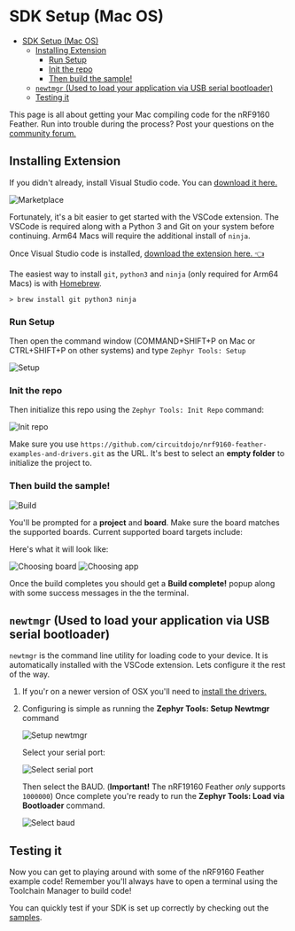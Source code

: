 # SDK Setup (Mac OS)

- [SDK Setup (Mac OS)](#sdk-setup-mac-os)
  - [Installing Extension](#installing-extension)
    - [Run Setup](#run-setup)
    - [Init the repo](#init-the-repo)
    - [Then build the sample!](#then-build-the-sample)
  - [`newtmgr` (Used to load your application via USB serial bootloader)](#newtmgr-used-to-load-your-application-via-usb-serial-bootloader)
  - [Testing it](#testing-it)

This page is all about getting your Mac compiling code for the nRF9160 Feather. Run into trouble during the process? Post your questions on the [community forum.](https://community.circuitdojo.com)

## Installing Extension

If you didn't already, install Visual Studio code. You can [download it here.](https://code.visualstudio.com/docs/?dv=osx)

![Marketplace](air-quality-wing/img/extension/marketplace.png)

Fortunately, it's a bit easier to get started with the VSCode extension. The VSCode is required along with a Python 3 and Git on your system before continuing. Arm64 Macs will require the additional install of `ninja`.

Once Visual Studio code is installed, [download the extension here. 👈](https://marketplace.visualstudio.com/items?itemName=circuitdojo.zephyr-tools&ssr=false#overview)

The easiest way to install `git`, `python3` and `ninja` (only required for Arm64 Macs) is with [Homebrew](https://brew.sh).

```
> brew install git python3 ninja
```

### Run Setup

Then open the command window (COMMAND+SHIFT+P on Mac or CTRL+SHIFT+P on other systems) and type `Zephyr Tools: Setup`

![Setup](air-quality-wing/img/extension/setup.png)

### Init the repo

Then initialize this repo using the `Zephyr Tools: Init Repo` command:

![Init repo](air-quality-wing/img/extension/init-repo.png)

Make sure you use `https://github.com/circuitdojo/nrf9160-feather-examples-and-drivers.git` as the URL. It's best to select an **empty folder** to initialize the project to.

### Then build the sample!

![Build](air-quality-wing/img/extension/build.png)

You'll be prompted for a **project** and **board**. Make sure the board matches the supported boards. Current supported board targets include:

Here's what it will look like:

![Choosing board](air-quality-wing/img/extension/choosing-board.png)
![Choosing app](air-quality-wing/img/extension/choosing-app.png)

Once the build completes you should get a **Build complete!** popup along with some success messages in the the terminal.

## `newtmgr` (Used to load your application via USB serial bootloader)

`newtmgr` is the command line utility for loading code to your device. It is automatically installed with the VSCode extension. Lets configure it the rest of the way.

1. If you'r on a newer version of OSX you'll need to [install the drivers.](https://www.silabs.com/products/development-tools/software/usb-to-uart-bridge-vcp-drivers)

2. Configuring is simple as running the **Zephyr Tools: Setup Newtmgr** command

   ![Setup newtmgr](air-quality-wing/img/extension/setup-newtmgr.png)

   Select your serial port:

   ![Select serial port](air-quality-wing/img/extension/select-serialport.png)

   Then select the BAUD. (**Important!** The nRF19160 Feather _only_ supports `1000000`) Once complete you're ready to run the **Zephyr Tools: Load via Bootloader** command.

   ![Select baud](air-quality-wing/img/extension/select-baud.png)

## Testing it

Now you can get to playing around with some of the nRF9160 Feather example code! Remember you'll always have to open a terminal using the Toolchain Manager to build code!

You can quickly test if your SDK is set up correctly by checking out the [samples](nrf9160-example-code.md).
